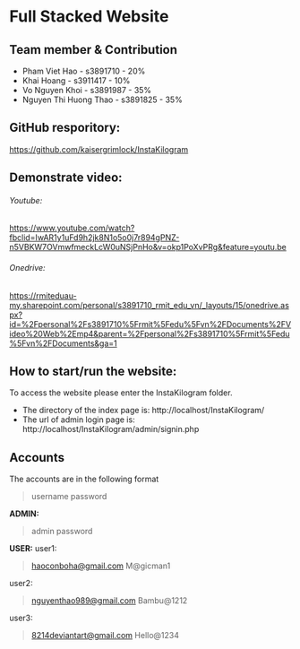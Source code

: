 # Full Stacked Website
## Team member & Contribution

- Pham Viet Hao - s3891710 - 20% 
- Khai Hoang - s3911417 - 10%
- Vo Nguyen Khoi - s3891987 - 35%
- Nguyen Thi Huong Thao - s3891825 - 35%

## GitHub resporitory:
https://github.com/kaisergrimlock/InstaKilogram

## Demonstrate video: 
###### Youtube:
https://www.youtube.com/watch?fbclid=IwAR1y1uFd9h2jk8N1o5o0j7r894gPNZ-n5VBKW7OVmwfmeckLcW0uNSjPnHo&v=okp1PoXvPRg&feature=youtu.be
###### Onedrive:
https://rmiteduau-my.sharepoint.com/personal/s3891710_rmit_edu_vn/_layouts/15/onedrive.aspx?id=%2Fpersonal%2Fs3891710%5Frmit%5Fedu%5Fvn%2FDocuments%2FVideo%20Web%2Emp4&parent=%2Fpersonal%2Fs3891710%5Frmit%5Fedu%5Fvn%2FDocuments&ga=1

## How to start/run the website:
To access the website please enter the InstaKilogram folder. 
- The directory of the index page is: http://localhost/InstaKilogram/
- The url of admin login page is: http://localhost/InstaKilogram/admin/signin.php

## Accounts
The accounts are in the following format
> username
> password
	
**ADMIN:**
> admin
> password

**USER:**
user1:
> haoconboha@gmail.com
> M@gicman1

user2:
> nguyenthao989@gmail.com
> Bambu@1212

user3:
> 8214deviantart@gmail.com
> Hello@1234


